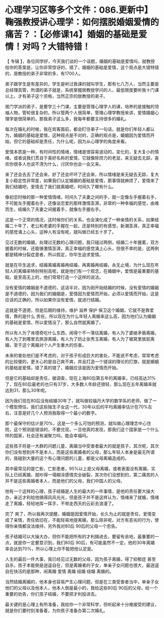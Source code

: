 # 心理学习区等多个文件：086.更新中】鞠强教授讲心理学：如何摆脱婚姻爱情的痛苦？：【必修课14】婚姻的基础是爱情！对吗？大错特错！

【 专辑 】，各位同学好，今天我们谈的一个话题，婚姻的基础是爱情吗，就教授给你的答案是，让你非常惊讶的，错了，婚姻的基础是爱情，这个观点是大错特错的，居教授的弟子非常的多，有1700人。

弟子跟学生是有差异的，学生是听过我课的就叫学生，那有七八万人，当然主要是总经理高管，所谓的弟子就是，系统掌握居教授学问的人，最低限度要听我十门课以上，才有弟子这个资格，当然正宗的居教授的弟子。

居门学派的弟子，是要学三十门课，主要是管理心理学人的课，培养的是接触的领袖人物，管轮很复杂的，所以管两个人很简单，管理心理学教授来讲，爱情婚姻心理学是很简单的，那我弟子这么多，我每年都要主持很多的婚礼。

每次在婚礼的时候，我在宾客面前，都会盯住弟子一句话，就是你们年轻人都认为，婚姻的基础是爱情，这种观点是不对的，正确的观点是，婚姻因为爱情而开始，但它的基础却是责任，为什么呢，因为从心理学的角度来看。

爱情本质是一种，有时间性的情绪，情绪是很容易波动的，变化的，复大复小的情绪，或者说我们贯自于美好名称的爱情，它就像除烦力的老鼠，来无疑去无踪，喜欢你很多人也说不清为什么，讨厌你也会一会又来。

来了还会去去了还会来，好了还会坏坏了还会来，所以情绪是来无疑去无踪，复大复小稳定性非常差，如果我们认定婚姻的基础是爱情，那事情就麻烦了，爱情来了我们结婚吧，爱情去了我们就离婚吧，时间久了哪有什么。

像初恋时候的那一种爱情情绪，时间久了夫妻之间的手，就一定像左手握着右手，不可能左手握着右手，还像谈恋爱的那样激情澎湃，非常的一种幸福的感觉，由难而生，结婚久了夫妻之间握着手，就像左手握右手。

这是一个正常的情况，这时候你们的关系，也会演化成了一种亲情的关系，如果结婚二十年了，老公和老婆的手握在一起，还是特别的有感觉，新潮澎湃，真正幸福的感觉涌上心头，这种人有没有呢，就叫做已经五十岁了。

见过无数的婚姻，处理过无数的心理问题，我只碰过两例，结婚二十年握着，双方握着的时候，还能够激情澎湃，真正幸福的感觉涌上心头，但很不幸的是，这两例都是精神分裂症患者，所以假定，你毕生追求爱情。

就是在毕生追求，结婚离婚离婚再结婚，再离婚再结婚，永无止境，为什么现在年轻人的离婚率特别特别高呢，就是他们有一个观念，在婚姻中，爱情是最重要的基础，是至高无上的，他们常常打造一个这样的说法。

没有爱情的婚姻是不道德的，这话半对，因为刚开始结婚的时候，没有爱情的婚姻是不道德的，因为我们的婚姻是，爱情因为爱情而开始，必须以爱情而开始，这是应该的正确的，所以如果你没有爱情，就进行结婚。

这就是不道德，但是后期的维持，维护 滋养 保护 保卫这个婚姻，它就不是靠爱情，靠的是什么 责任，所以现在为什么年轻人离婚率这么高，因为他们认为婚姻的基础是爱情，所以爱情没了，那么自然就离婚了。

所以有人为了肯德奇吃什么东西，闹得个不一落估离婚，有人为了婆媳矛盾离婚，有人为了到哪里去旅游离婚，有人为了防止张秀玉离婚，有人为了被窝里放屁离婚，至于这个离婚对个人产生重大的伤害。

未来的害处他们是不考虑的，对于孩子形成巨大的害处，不能说不考虑，常常考虑的比较傻的，更关心的是自己爽不爽，并且打造一个错误的理论的打旗，就是婚姻的基础是爱情，错了真的错了，婚姻应该是因为爱情而开始。

但是它的基础却是责任，据调查，现在上海80后第五年的离婚率，已经高达31%了，现在80后最老的也只有37岁，大多数人年龄还很轻，那么现在五年离婚率就达到31，那么30年呢。

因为我们现在80后没有结婚30年了，就叫做较福丹大学的数学系的老师，做了一个模型预估，我们这些独生子女这一代，30年以后的平均离婚率估计在70%左右，注意是好几个人预测我取得一个最小的数字。

那个最保守的估计是70%，这是一个多么可怕的预测，就叫做心理理念中心住院，这个预测是错误的，不要兑现，一旦他真的发现，那我们这个国家是一个什么样的国家，社会还有凝聚力吗，能会幸福吗。

这些孩子将是一大群的问题儿童，离婚当中受害者最大的就是孩子，其次呢，其次你们没有想到并不是本人，而是这些离婚者的父母，那么年轻人本身是最无所谓的，我碰到大量的这个有心理问题的儿童，都是父母离婚造成的。

其中最常见的是亡影，亡影患者，95%以上是父母离婚，或者表面没有离婚，实际上已经离婚，就吵得一塌糊涂感情完全破裂，其次你们没想到的，第二痛苦的人并不是这些离婚者本人，而是他们的父母，我们中国人的父母。

他有一个这样的心理，孩子结婚是人生的最大的一件事情，是他的责任要大操大办，亲近才利给他搞得风风光光，但是孩子并不是这样认为，情绪来了就婚，情绪走了离婚，轻轻地挥一挥手，不带走西天的云彩去浪漫了。

完了 爽了，所以我再次提醒，婚姻是因爱情开始，长久为止的就是责任，爱情变成了亲情，责任依旧在，不能轻易地提离婚，那么除非呢，对方有恶劣的行为，使得你亲情都没法维持，另外我对80后 90后的父母一个忠告。

孩子结婚可以大操大办，但你不能把所有的才利搞进去，要留有余地，最重要的一点，就是你一定要意识到，我们80后 90后，有可能虽然不一定，他的30年离婚率会达到70%，所以心理上你不能把他认定是。

人生的最后一件大事，我已经见过无数的父母，因为孩子离婚，得了抑郁症 甚至自杀，孩子本能倒是逍遥自在，但是离婚者的子女，单亲子女问题也很大，最逍遥自在快活的是那种，闹离婚 爱情 离婚 结婚 结婚 离婚的。

当然结婚离婚的，他本身也容易产生心理问题，但是在三类受害者当中，单亲子女他们的父母以及他本人，他本人倒是最小的，我给这些80后 90后的父母，给一个重要的劝告，你们孩子结婚，不要把才利投进去。

最关键的是心理上有所准备，我给你一个非常科学，但听起来十分难接受的建议，就是你们要时刻准备着，为你孩子准备办第二次婚礼。